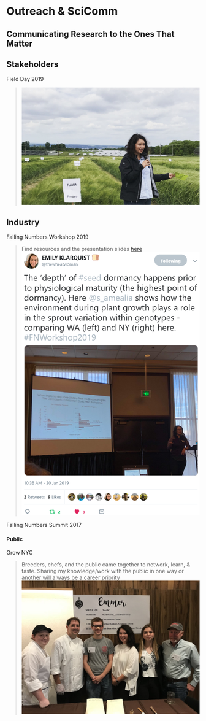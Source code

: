 # Outreach & SciComm

## Communicating Research to the Ones That Matter
## Stakeholders
Field Day 2019
>   
> ![](https://github.com/shantel-martinez/Lab_Resources/blob/master/example_img/FieldDay2019.jpg?raw=true)  

## Industry 
Falling Numbers Workshop 2019   
>    
> Find resources and the presentation slides [here](https://github.com/shantel-martinez/FNWorkshop2019/blob/master/README.md)  
> [![](https://github.com/shantel-martinez/Lab_Resources/blob/master/example_img/FNWorkshopTweet.PNG?raw=true)](https://twitter.com/thewheatwoman/status/1090680556524720128)   

Falling Numbers Summit 2017  
> 

#### Public  
Grow NYC   
>  Breeders, chefs, and the public came together to network, learn, & taste. Sharing my knowledge/work with the public in one way or another will always be a career priority  
> ![](https://github.com/shantel-martinez/Lab_Resources/blob/master/example_img/GrowNYC.jpg)  
